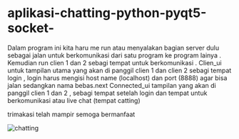 # aplikasi-chatting-python-pyqt5-socket-
Dalam program ini kita haru me run atau menyalakan bagian server dulu
sebagai jalan untuk berkomunikasi dari satu program ke program lainya .
Kemudian run clien 1 dan 2 sebagi tempat untuk berkomunikasi .
Clien_ui untuk tampilan utama yang akan di panggil clien 1 dan clien 2 sebagi tempat
login , login harus mengisi host name (localhost) dan port (8888) agar bisa jalan
sedangkan nama bebas.next
Connected_ui tampilan yang akan di panggil clien 1 dan 2 , sebagi tempat setelah
login dan tempat untuk berkomunikasi atau live chat (tempat catting)

trimakasi telah mampir semoga bermanfaat 


![chatting](https://raw.githubusercontent.com/zakafahmi/aplikasi-chatting-python-pyqt5-socket-/main/chatting.png)
